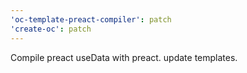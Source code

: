 ```yaml
---
'oc-template-preact-compiler': patch
'create-oc': patch
---
```


Compile preact useData with preact. update templates.
